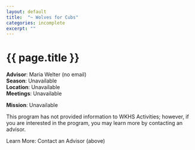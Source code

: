 ```yaml
---
layout: default
title:  "~ Wolves for Cubs"
categories: incomplete
excerpt: ""
---
```


# {{ page.title }}

**Advisor**: Maria Welter (no email)
<br/>**Season**: Unavailable
<br/>**Location**: Unavailable
<br/>**Meetings**: Unavailable

**Mission**: Unavailable

This program has not provided information to WKHS Activities; however, if you are interested in the program, you may learn more by contacting an advisor.

Learn More: Contact an Advisor (above)
